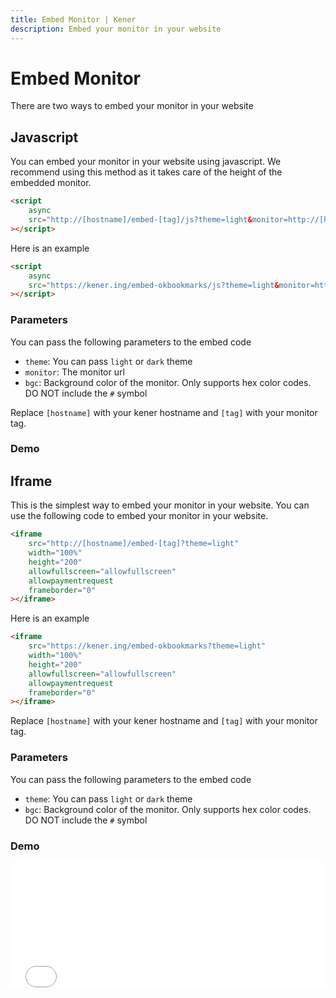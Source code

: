 ```yaml
---
title: Embed Monitor | Kener
description: Embed your monitor in your website
---
```


# Embed Monitor

There are two ways to embed your monitor in your website

## Javascript

You can embed your monitor in your website using javascript. We recommend using this method as it takes care of the height of the embedded monitor.

```html
<script
	async
	src="http://[hostname]/embed-[tag]/js?theme=light&monitor=http://[hostname]/embed-[tag]"
></script>
```

Here is an example

```html
<script
	async
	src="https://kener.ing/embed-okbookmarks/js?theme=light&monitor=https://kener.ing/embed-okbookmarks"
></script>
```

### Parameters

You can pass the following parameters to the embed code

-   `theme`: You can pass `light` or `dark` theme
-   `monitor`: The monitor url
-   `bgc`: Background color of the monitor. Only supports hex color codes. DO NOT include the `#` symbol

Replace `[hostname]` with your kener hostname and `[tag]` with your monitor tag.

### Demo

<div class="border mx-auto rounded-sm w-585px">
	<script async src="/embed-okbookmarks/js?theme=dark&monitor=/embed-okbookmarks"></script>
</div>

## Iframe

This is the simplest way to embed your monitor in your website. You can use the following code to embed your monitor in your website.

```html
<iframe
	src="http://[hostname]/embed-[tag]?theme=light"
	width="100%"
	height="200"
	allowfullscreen="allowfullscreen"
	allowpaymentrequest
	frameborder="0"
></iframe>
```

Here is an example

```html
<iframe
	src="https://kener.ing/embed-okbookmarks?theme=light"
	width="100%"
	height="200"
	allowfullscreen="allowfullscreen"
	allowpaymentrequest
	frameborder="0"
></iframe>
```

Replace `[hostname]` with your kener hostname and `[tag]` with your monitor tag.

### Parameters

You can pass the following parameters to the embed code

-   `theme`: You can pass `light` or `dark` theme
-   `bgc`: Background color of the monitor. Only supports hex color codes. DO NOT include the `#` symbol

### Demo

<div class="border mx-auto rounded-sm w-585px">
	<iframe src="/embed-okbookmarks?theme=dark" width="100%" height="200" allowfullscreen="allowfullscreen" allowpaymentrequest frameborder="0"></iframe>
</div>

